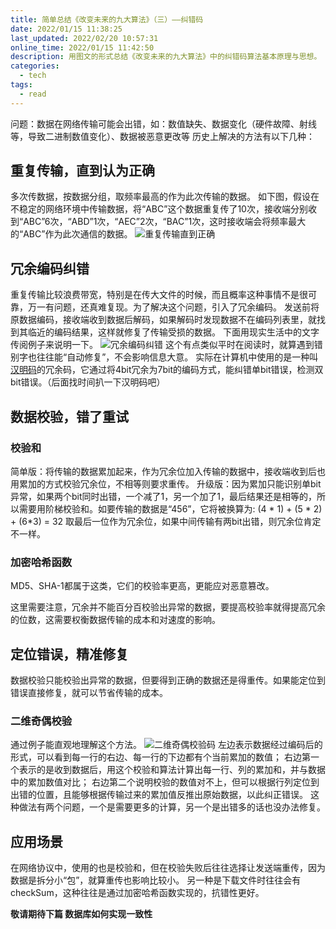 ```yaml
---
title: 简单总结《改变未来的九大算法》（三）——纠错码
date: 2022/01/15 11:38:25
last_updated: 2022/02/20 10:57:31
online_time: 2022/01/15 11:42:50
description: 用图文的形式总结《改变未来的九大算法》中的纠错码算法基本原理与思想。
categories:
  - tech
tags:
  - read
---
```


问题：数据在网络传输可能会出错，如：数值缺失、数据变化（硬件故障、射线等，导致二进制数值变化）、数据被恶意更改等
历史上解决的方法有以下几种：

<!-- more -->

## 重复传输，直到认为正确
多次传数据，按数据分组，取频率最高的作为此次传输的数据。
如下图，假设在不稳定的网络环境中传输数据，将“ABC”这个数据重复传了10次，接收端分别收到“ABC”6次，“ABD”1次，“AEC”2次，“BAC”1次，这时接收端会将频率最大的“ABC”作为此次通信的数据。
![重复传输直到正确](https://yrw-blog.oss-cn-shenzhen.aliyuncs.com/article-img/20220115/bc116ab5-755d-41f1-95b8-b7bbaa02b048--重复传输直到正确.jpeg "重复传输直到正确")

## 冗余编码纠错
重复传输比较浪费带宽，特别是在传大文件的时候，而且概率这种事情不是很可靠，万一有问题，还真难复现。为了解决这个问题，引入了冗余编码。
发送前将原数据编码，接收端收到数据后解码，如果解码时发现数据不在编码列表里，就找到其临近的编码结果，这样就修复了传输受损的数据。
下面用现实生活中的文字传阅例子来说明一下。
![冗余编码纠错](https://yrw-blog.oss-cn-shenzhen.aliyuncs.com/article-img/20220115/cbddd852-7209-49d3-af23-b4f6a6a676ea--冗余编码纠错.jpeg "冗余编码纠错")
这个有点类似平时在阅读时，就算遇到错别字也往往能“自动修复”，不会影响信息大意。
实际在计算机中使用的是一种叫[汉明码](https://zh.wikipedia.org/wiki/%E6%B1%89%E6%98%8E%E7%A0%81)的冗余码，它通过将4bit冗余为7bit的编码方式，能纠错单bit错误，检测双bit错误。（后面找时间扒一下汉明码吧）

## 数据校验，错了重试
### 校验和
简单版：将传输的数据累加起来，作为冗余位加入传输的数据中，接收端收到后也用累加的方式校验冗余位，不相等则要求重传。
升级版：因为累加只能识别单bit异常，如果两个bit同时出错，一个减了1，另一个加了1，最后结果还是相等的，所以需要用阶梯校验和。如要传输的数据是“456”，它将被换算为: (4 * 1) + (5 * 2) + (6*3) = 32 取最后一位作为冗余位，如果中间传输有两bit出错，则冗余位肯定不一样。

### 加密哈希函数
MD5、SHA-1都属于这类，它们的校验率更高，更能应对恶意篡改。

这里需要注意，冗余并不能百分百校验出异常的数据，要提高校验率就得提高冗余的位数，这需要权衡数据传输的成本和对速度的影响。

## 定位错误，精准修复
数据校验只能校验出异常的数据，但要得到正确的数据还是得重传。如果能定位到错误直接修复，就可以节省传输的成本。
### 二维奇偶校验
通过例子能直观地理解这个方法。
![二维奇偶校验码](https://yrw-blog.oss-cn-shenzhen.aliyuncs.com/article-img/20220115/22654755-e5b7-4bb9-939f-573f6e7c39c5--二维奇偶校验码.jpeg "二维奇偶校验码")
左边表示数据经过编码后的形式，可以看到每一行的右边、每一行的下边都有个当前累加的数值；
右边第一个表示的是收到数据后，用这个校验和算法计算出每一行、列的累加和，并与数据中的累加数值对比；
右边第二个说明校验的数值对不上，但可以根据行列定位到出错的位置，且能够根据传输过来的累加值反推出原始数据，以此纠正错误。
这种做法有两个问题，一个是需要更多的计算，另一个是出错多的话也没办法修复。

## 应用场景
在网络协议中，使用的也是校验和，但在校验失败后往往选择让发送端重传，因为数据是拆分小“包”，就算重传也影响比较小。
另一种是下载文件时往往会有checkSum，这种往往是通过加密哈希函数实现的，抗错性更好。

**敬请期待下篇 数据库如何实现一致性**

